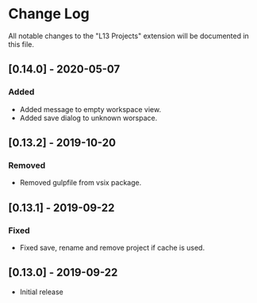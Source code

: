 # Change Log
All notable changes to the "L13 Projects" extension will be documented in this file.

## [0.14.0] - 2020-05-07

### Added
- Added message to empty workspace view.
- Added save dialog to unknown worspace.

## [0.13.2] - 2019-10-20

### Removed
- Removed gulpfile from vsix package.

## [0.13.1] - 2019-09-22

### Fixed
- Fixed save, rename and remove project if cache is used.

## [0.13.0] - 2019-09-22
- Initial release